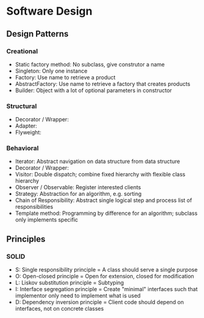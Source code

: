 # Software Design

## Design Patterns

### Creational
- Static factory method: No subclass, give construtor a name
- Singleton: Only one instance
- Factory: Use name to retrieve a product
- AbstractFactory: Use name to retrieve a factory that creates products
- Builder: Object with a lot of optional parameters in constructor

### Structural
- Decorator / Wrapper:
- Adapter: 
- Flyweight: 

### Behavioral
- Iterator: Abstract navigation on data structure from data structure
- Decorator / Wrapper: 
- Visitor: Double dispatch; combine fixed hierarchy with flexible class hierarchy
- Observer / Observable: Register interested clients
- Strategy: Abstraction for an algorithm, e.g. sorting
- Chain of Responsibility: Abstract single logical step and process list of responsibilities
- Template method: Programming by difference for an algorithm; subclass only implements specific

## Principles

### SOLID
- S: Single responsibility principle = A class should serve a single purpose
- O: Open-closed principle = Open for extension, closed for modification
- L: Liskov substitution principle = Subtyping
- I: Interface segregation principle = Create "minimal" interfaces such that implementor only need to implement what is used
- D: Dependency inversion principle = Client code should depend on interfaces, not on concrete classes
